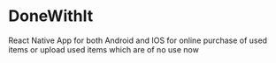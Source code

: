 # DoneWithIt
 React Native App for both Android and IOS for online purchase of used items or upload used items which are of no use now 
